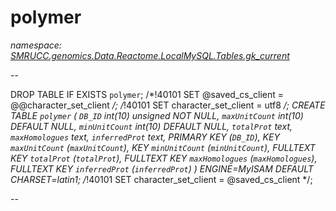 ﻿# polymer
_namespace: [SMRUCC.genomics.Data.Reactome.LocalMySQL.Tables.gk_current](./index.md)_

--
 
 DROP TABLE IF EXISTS `polymer`;
 /*!40101 SET @saved_cs_client = @@character_set_client */;
 /*!40101 SET character_set_client = utf8 */;
 CREATE TABLE `polymer` (
 `DB_ID` int(10) unsigned NOT NULL,
 `maxUnitCount` int(10) DEFAULT NULL,
 `minUnitCount` int(10) DEFAULT NULL,
 `totalProt` text,
 `maxHomologues` text,
 `inferredProt` text,
 PRIMARY KEY (`DB_ID`),
 KEY `maxUnitCount` (`maxUnitCount`),
 KEY `minUnitCount` (`minUnitCount`),
 FULLTEXT KEY `totalProt` (`totalProt`),
 FULLTEXT KEY `maxHomologues` (`maxHomologues`),
 FULLTEXT KEY `inferredProt` (`inferredProt`)
 ) ENGINE=MyISAM DEFAULT CHARSET=latin1;
 /*!40101 SET character_set_client = @saved_cs_client */;
 
 --




